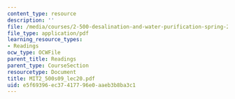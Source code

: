```yaml
---
content_type: resource
description: ''
file: /media/courses/2-500-desalination-and-water-purification-spring-2009/e5f69396ec37417796e0aaeb3b8ba3c1_MIT2_500s09_lec20.pdf
file_type: application/pdf
learning_resource_types:
- Readings
ocw_type: OCWFile
parent_title: Readings
parent_type: CourseSection
resourcetype: Document
title: MIT2_500s09_lec20.pdf
uid: e5f69396-ec37-4177-96e0-aaeb3b8ba3c1
---
```

